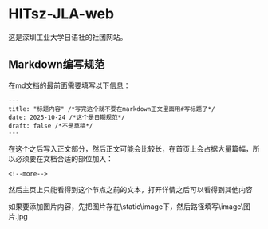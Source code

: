 # HITsz-JLA-web
这是深圳工业大学日语社的社团网站。

## Markdown编写规范

在md文档的最前面需要填写以下信息：

	--- 
	title: "标题内容" /*写完这个就不要在markdown正文里面用#写标题了*/
	date: 2025-10-24 /*这个是日期规范*/
	draft: false /*不是草稿*/
	---

在这个之后写入正文部分，然后正文可能会比较长，在首页上会占据大量篇幅，所以必须要在文档合适的部位加入：

	<!--more-->

然后主页上只能看得到这个节点之前的文本，打开详情之后可以看得到其他内容

如果要添加图片内容，先把图片存在\\static\\image下，然后路径填写\\image\\图片.jpg
